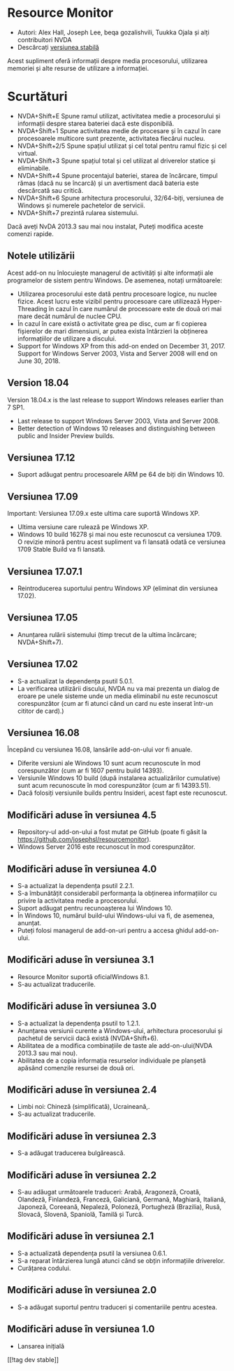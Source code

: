 # Resource Monitor #

* Autori: Alex Hall, Joseph Lee, beqa gozalishvili, Tuukka Ojala și alți
  contribuitori NVDA
* Descărcați [versiunea stabilă][1]

Acest supliment oferă informații despre media procesorului, utilizarea
memoriei și alte resurse de utilizare a informației.

# Scurtături #

* NVDA+Shift+E Spune ramul utilizat, activitatea medie a procesorului și
  informații despre starea bateriei dacă este disponibilă.
* NVDA+Shift+1 Spune activitatea medie de procesare și în cazul în care
  procesoarele multicore sunt prezente, activitatea fiecărui nucleu.
* NVDA+Shift+2/5 Spune spațiul utilizat și cel total pentru ramul fizic și
  cel virtual.
* NVDA+Shift+3 Spune spațiul total și cel utilizat al driverelor statice și
  eliminabile.
* NVDA+Shift+4 Spune procentajul bateriei, starea de încărcare, timpul rămas
  (dacă nu se încarcă) și un avertisment dacă bateria este descărcată sau
  critică.
* NVDA+Shift+6 Spune arhitectura procesorului, 32/64-biți, versiunea de
  Windows și numerele pachetelor de servicii.
* NVDA+Shift+7 prezintă rularea sistemului.

Dacă aveți NvDA 2013.3 sau mai nou instalat, Puteți modifica aceste comenzi
rapide.

## Notele utilizării ##

Acest add-on nu înlocuiește managerul de activități și alte informații ale
programelor de sistem pentru Windows. De asemenea, notați următoarele:

* Utilizarea procesorului este dată pentru procesoare logice, nu nuclee
  fizice. Acest lucru este vizibil pentru procesoare care utilizează
  Hyper-Threading în cazul în care numărul de procesoare este de două ori
  mai mare decât numărul de nuclee CPU.
* În cazul în care există o activitate grea pe disc, cum ar fi copierea
  fișierelor de mari dimensiuni, ar putea exista întârzieri la obținerea
  informațiilor de utilizare a discului.
* Support for Windows XP from this add-on ended on December 31,
  2017. Support for Windows Server 2003, Vista and Server 2008 will end on
  June 30, 2018.

## Version 18.04

Version 18.04.x is the last release to support Windows releases earlier than
7 SP1.

* Last release to support Windows Server 2003, Vista and Server 2008.
* Better detection of Windows 10 releases and distinguishing between public
  and Insider Preview builds.

## Versiunea 17.12

* Suport adăugat pentru procesoarele ARM pe 64 de biți din Windows 10.

## Versiunea 17.09

Important: Versiunea 17.09.x este ultima care suportă Windows XP.

* Ultima versiune care rulează pe Windows XP.
* Windows 10 build 16278 și mai nou este recunoscut ca versiunea 1709. O
  revizie minoră pentru acest supliment va fi lansată odată ce versiunea
  1709 Stable Build va fi lansată.

## Versiunea 17.07.1

* Reintroducerea suportului pentru Windows XP (eliminat din versiunea
  17.02).

## Versiunea 17.05

* Anunțarea rulării sistemului (timp trecut de la ultima încărcare;
  NVDA+Shift+7).

## Versiunea 17.02

* S-a actualizat la dependența psutil 5.0.1.
* La verificarea utilizării discului, NVDA nu va mai prezenta un dialog de
  eroare pe unele sisteme unde un media eliminabil nu este recunoscut
  corespunzător (cum ar fi atunci când un card nu este inserat într-un
  cititor de card).)

## Versiunea 16.08

Începând cu versiunea 16.08, lansările add-on-ului vor fi anuale.

* Diferite versiuni ale Windows 10 sunt acum recunoscute în mod
  corespunzător (cum ar fi 1607 pentru build 14393). 
* Versiunile Windows 10 build (după instalarea actualizărilor cumulative)
  sunt acum recunoscute în mod corespunzător (cum ar fi 14393.51).
* Dacă folosiți versiunile builds pentru Insideri, acest fapt este
  recunoscut.

## Modificări aduse în versiunea 4.5 ##

* Repository-ul add-on-ului a fost mutat pe GitHub (poate fi găsit la
  https://github.com/josephsl/resourcemonitor).
* Windows Server 2016 este recunoscut în mod corespunzător.

## Modificări aduse în versiunea 4.0 ##

* S-a actualizat la dependența psutil 2.2.1.
* S-a îmbunătățit considerabil performanța la obținerea informațiilor cu
  privire la activitatea medie a procesorului.
* Suport adăugat pentru recunoașterea lui Windows 10.
* În Windows 10, numărul build-ului  Windows-ului va fi, de asemenea,
  anunțat.
* Puteți folosi managerul de add-on-uri pentru a accesa ghidul add-on-ului.

## Modificări aduse în versiunea 3.1 ##

* Resource Monitor suportă oficialWindows 8.1.
* S-au actualizat traducerile.

## Modificări aduse în versiunea 3.0 ##

* S-a actualizat la dependența psutil to 1.2.1.
* Anunțarea versiunii curente a Windows-ului, arhitectura procesorului și
  pachetul de servicii dacă există (NVDA+Shift+6).
* Abilitatea de a modifica combinațiile de taste ale add-on-ului(NVDA 2013.3
  sau mai nou).
* Abilitatea de a copia informația resurselor individuale pe planșetă
  apăsând comenzile resursei de două ori.

## Modificări aduse în versiunea 2.4 ##

* Limbi noi: Chineză (simplificată), Ucraineană,.
* S-au actualizat traducerile.

## Modificări aduse în versiunea 2.3 ##

* S-a adăugat traducerea bulgărească.

## Modificări aduse în versiunea 2.2 ##

* S-au adăugat următoarele traduceri: Arabă, Aragoneză, Croată, Olandeză,
  Finlandeză, Franceză, Galiciană, Germană, Maghiară, Italiană, Japoneză,
  Coreeană, Nepaleză, Poloneză, Portugheză (Brazilia), Rusă, Slovacă,
  Slovenă, Spaniolă, Tamilă și Turcă.

## Modificări aduse în versiunea 2.1 ##

* S-a actualizată dependența psutil la versiunea 0.6.1.
* S-a reparat întârzierea lungă atunci când se obțin informațiile
  driverelor.
* Curățarea codului.

## Modificări aduse în versiunea 2.0 ##

* S-a adăugat suportul pentru traduceri și comentariile pentru acestea.

## Modificări aduse în versiunea 1.0 ##

* Lansarea inițială

[[!tag dev stable]]

[1]: https://addons.nvda-project.org/files/get.php?file=rm
